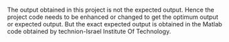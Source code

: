 The output obtained in this project is not the expected output. 
Hence the project code needs to be enhanced or changed to get the optimum output or expected output.
But the exact expected output is obtained in the Matlab code obtained by technion-Israel Institute Of Technology.
